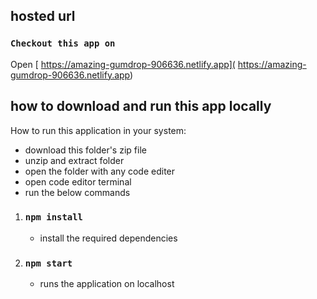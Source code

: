 


## hosted url

### `Checkout this app on` 
Open [ https://amazing-gumdrop-906636.netlify.app]( https://amazing-gumdrop-906636.netlify.app)


## how to download and run this app locally



How to run this application in your system:

- download this folder's zip file
- unzip and extract folder
- open the folder with any code editer 
- open code editor terminal 
- run the below commands

1) ### `npm install`
    - install the required dependencies
  
2) ### `npm start`
    - runs the application on localhost


